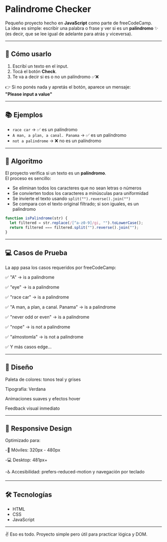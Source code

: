 # Palindrome Checker

Pequeño proyecto hecho en **JavaScript** como parte de freeCodeCamp.  
La idea es simple: escribir una palabra o frase y ver si es un **palíndromo** ✨  
(es decir, que se lee igual de adelante para atrás y viceversa).

---

## 🚀 Cómo usarlo

1. Escribí un texto en el input.
2. Tocá el botón **Check**.
3. Te va a decir si es o no un palíndromo ✅❌

👉 Si no ponés nada y apretás el botón, aparece un mensaje:  
**"Please input a value"**

---

## 📚 Ejemplos

- `race car` → ✅ es un palíndromo  
- `A man, a plan, a canal. Panama` → ✅ es un palíndromo  
- `not a palindrome` → ❌ no es un palíndromo

---

## 🧮 Algoritmo

El proyecto verifica si un texto es un **palíndromo**.  
El proceso es sencillo:

- Se eliminan todos los caracteres que no sean letras o números  
- Se convierten todos los caracteres a minúsculas para uniformidad  
- Se invierte el texto usando `split("").reverse().join("")`  
- Se compara con el texto original filtrado; si son iguales, es un palíndromo

```javascript
function isPalindrome(str) {
  let filtered = str.replace(/[^a-z0-9]/gi, "").toLowerCase();
  return filtered === filtered.split("").reverse().join("");
}
```
---

## 💻 Casos de Prueba

La app pasa los casos requeridos por freeCodeCamp:

✅ "A" → is a palindrome

✅ "eye" → is a palindrome

✅ "race car" → is a palindrome

✅ "A man, a plan, a canal. Panama" → is a palindrome

✅ "never odd or even" → is a palindrome

✅ "nope" → is not a palindrome

✅ "almostomla" → is not a palindrome

✅ Y más casos edge...

---

## 🎨 Diseño

Paleta de colores: tonos teal y grises

Tipografía: Verdana

Animaciones suaves y efectos hover

Feedback visual inmediato

---

## 📱 Responsive Design

Optimizado para:

-📱 Móviles: 320px - 480px

-💻 Desktop: 481px+

-♿ Accesibilidad: prefers-reduced-motion y navegación por teclado

---

## 🛠 Tecnologías

- HTML  
- CSS  
- JavaScript  

---

✌️ Eso es todo. Proyecto simple pero útil para practicar lógica y DOM.
